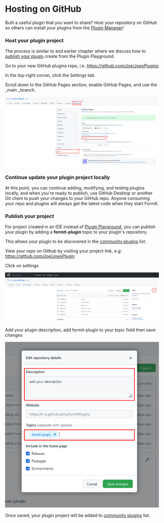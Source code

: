 # Hosting on GitHub

Built a useful plugin that you want to share? Host your repository on GitHub so others can install your plugins from the [Plugin Manager](https://formit3d.github.io/FormItExamplePlugins/index.html)!

### Host your plugin project

The process is similar to and earlier chapter where we discuss how to [publish your plugin](../../beginner-using-the-plugin-playground/build-your-first-plugin/publish-your-project.md) create from the Plugin Playground. &#x20;

Go to your new GitHub plugins repo, i.e. https://github.com/Joe/JoesPlugins

In the top-right corner, click the Settings tab.

Scroll down to the GitHub Pages section, enable GitHub Pages, and use the _main _branch.

![](<../../../../.gitbook/assets/image (18).png>)

### Continue update your plugin project locally

At this point, you can continue adding, modifying, and testing plugins locally, and when you're ready to publish, use GitHub Desktop or another Git client to push your changes to your GitHub repo. Anyone consuming your repo and plugins will always get the latest code when they start FormIt.



### Publish your project

For project created in an IDE instead of [Plugin Playground](https://formit3d.github.io/FormItExamplePlugins/docs/HowToBuild.html#PluginPlayground), you can publish your plugin by adding a **formit-plugin** topic to your plugin's repository.

This allows your plugin to be discovered in the [community plugins](../../../example-1/community-and-formit-forum.md) list.

View your repo on Github by visiting your project link, e.g: https://github.com/Joe/JoesPlugin

Click on settings

![](<../../../../.gitbook/assets/image (13).png>)

Add your plugin description, add formit-plugin to your topic field then save changes

![](<../../../../.gitbook/assets/image (15) (1).png>)

Once saved, your plugin project will be added to [community plugins](https://github.com/topics/formit-plugin) list.





###

